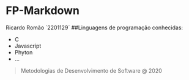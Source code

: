 # FP-Markdown
Ricardo Romão
´2201129´
##Linguagens de programação conhecidas:
- C
- Javascript
- Phyton
- ...
>Metodologias de Desenvolvimento de Software @ 2020
